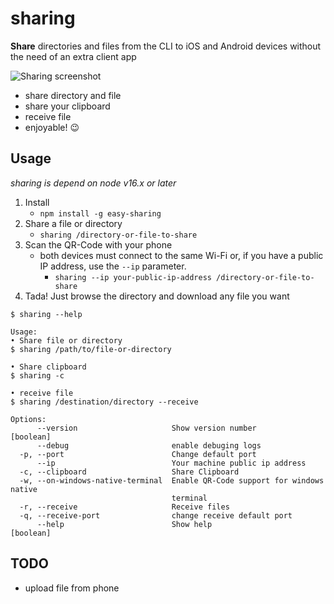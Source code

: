 # sharing

**Share** directories and files from the CLI to iOS and Android devices without the need of an extra client app

![Sharing screenshot](/doc/sharing-banner.svg?raw=true "Sharing a directory")

- share directory and file
- share your clipboard
- receive file
- enjoyable! 😉

## Usage
*sharing is depend on node v16.x or later*
1. Install
    - `npm install -g easy-sharing`
2. Share a file or directory
    - `sharing /directory-or-file-to-share`
3. Scan the QR-Code with your phone
    -  both devices must connect to the same Wi-Fi or, if you have a public IP address, use the `--ip` parameter.
        - `sharing --ip your-public-ip-address /directory-or-file-to-share`
4. Tada! Just browse the directory and download any file you want

```
$ sharing --help

Usage:
• Share file or directory
$ sharing /path/to/file-or-directory

• Share clipboard
$ sharing -c

• receive file
$ sharing /destination/directory --receive

Options:
      --version                     Show version number                [boolean]
      --debug                       enable debuging logs
  -p, --port                        Change default port
      --ip                          Your machine public ip address
  -c, --clipboard                   Share Clipboard
  -w, --on-windows-native-terminal  Enable QR-Code support for windows native
                                    terminal
  -r, --receive                     Receive files
  -q, --receive-port                change receive default port
      --help                        Show help                          [boolean]
```

## TODO
- upload file from phone
